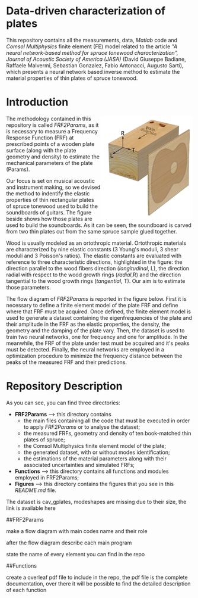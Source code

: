 # Data-driven characterization of plates
This repository contains all the measurements, data, *Matlab* code and *Comsol Multiphysics* finite element (FE) model related to the article *"A neural network-based method for spruce tonewood characterization", Journal of Acoustic Society of America (JASA)* (David Giuseppe Badiane, Raffaele Malvermi, Sebastian Gonzalez, Fabio Antonacci, Augusto Sarti), which presents a neural network based inverse method to estimate the material properties of thin plates of spruce tonewood. 


# Introduction

  <img align="right" src="/Figures/wood_directions.png" width="250"> The methodology contained in this repository is called *FRF2Params*, as it is necessary to measure a Frequency Response Function (FRF) at prescribed points of a wooden plate surface (along with the plate geometry and density) to estimate the mechanical parameters of the plate (Params). 

Our focus is set on musical acoustic and instrument making, so we devised the method to indentify the elastic properties of thin rectangular plates of spruce tonewood used to build the soundboards of guitars. The figure beside shows how those plates are used to build the soundboards. As it can be seen, the soundboard is carved from two thin plates cut from the same spruce sample glued together. 

Wood is usually modeled as an ortothropic material. Ortothropic materials are characterized by nine elastic constants (3 Young's moduli, 3 shear moduli and 3 Poisson's ratios). The elastic constants are evaluated with reference to three characteristic directions, highlighted in the figure: the direction parallel to the wood fibers direction (*longitudinal*, L), the direction radial with respect to the wood growth rings (*radial*,R) and the direction tangential to the wood growth rings (*tangential*, T). Our aim is to estimate those parameters. 

The flow diagram of *FRF2Params* is reported in the figure below. First it is necessary to define a finite element model of the plate FRF and define where that FRF must be acquired. Once defined, the finite element model is used to generate a dataset containing the eigenfrequencies of the plate and their amplitude in the FRF as the elastic properties, the density, the geometry and the damping of the plate vary. Then, the dataset is used to train two neural networks, one for frequency and one for amplitude. In the meanwhile, the FRF of the plate under test must be acquired and it's peaks must be detected. Finally, the neural networks are employed in a optimization procedure to minimize the frequency distance between the peaks of the measured FRF and their predictions.

# Repository Description

As you can see, you can find three directories:
- **FRF2Params** --> this directory contains
   - the main files containing all the code that must be executed in order to apply *FRF2Params* or to analyse the dataset;
   - the measured FRFs, geometry and density of ten book-matched thin plates of spruce;
   - the Comsol Multiphysics finite element model of the plate;
   - the generated dataset, with or without modes identification;
   - the estimations of the material parameters along with their associated uncertainties and simulated FRFs;
- **Functions** --> this directory contains all functions and modules employed in FRF2Params;
- **Figures** --> this directory contains the figures that you see in this *README.md* file. 


The dataset is cav_gplates, modeshapes are missing due to their size, the link is available here 


##FRF2Params

make a flow diagram with main codes name and their role

after the flow diagram describe each main program

state the name of every element you can find in the repo

##Functions

create a overleaf pdf file to include in the repo, the pdf file is the complete documentation, over there it will be possible to find the detailed description of each function







